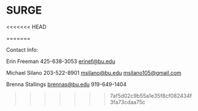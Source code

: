 # SURGE
<<<<<<< HEAD

=======

Contact Info:

Erin Freeman
425-638-3053
erinef@bu.edu

Michael Silano
203-522-8901
msilano@bu.edu
msilano105@gmail.com

Brenna Stallings
brennas@bu.edu
919-649-1404

>>>>>>> 7af5d02c9b55a1e35f8cf082434f3fa73cdaa75c
